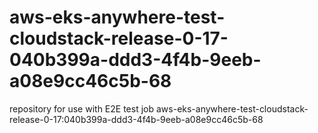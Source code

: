# aws-eks-anywhere-test-cloudstack-release-0-17-040b399a-ddd3-4f4b-9eeb-a08e9cc46c5b-68
repository for use with E2E test job aws-eks-anywhere-test-cloudstack-release-0-17:040b399a-ddd3-4f4b-9eeb-a08e9cc46c5b-68
